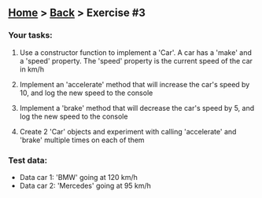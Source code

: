 ## [Home](../../../README.md) > [Back](../lesson.md) > Exercise #3

### Your tasks:

1. Use a constructor function to implement a 'Car'. A car has a 'make' and a 'speed' property. The 'speed' property is the current speed of the car in km/h

2. Implement an 'accelerate' method that will increase the car's speed by 10, and log the new speed to the console

3. Implement a 'brake' method that will decrease the car's speed by 5, and log the new speed to the console

4. Create 2 'Car' objects and experiment with calling 'accelerate' and 'brake' multiple times on each of them

### Test data:

- Data car 1: 'BMW' going at 120 km/h
- Data car 2: 'Mercedes' going at 95 km/h
